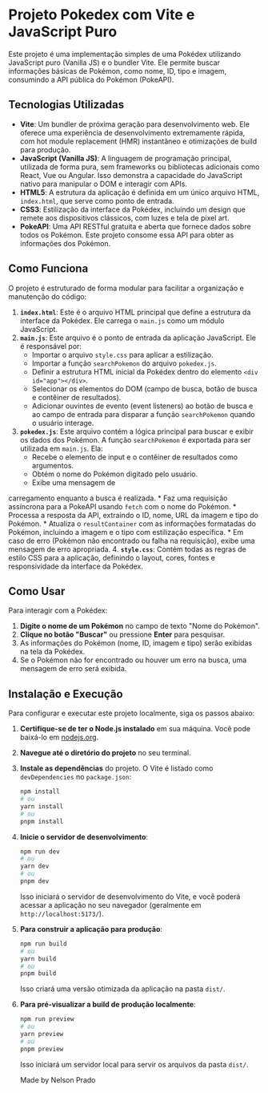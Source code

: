 # Projeto Pokedex com Vite e JavaScript Puro

Este projeto é uma implementação simples de uma Pokédex utilizando JavaScript puro (Vanilla JS) e o bundler Vite. Ele permite buscar informações básicas de Pokémon, como nome, ID, tipo e imagem, consumindo a API pública do Pokémon (PokeAPI).



## Tecnologias Utilizadas

*   **Vite**: Um bundler de próxima geração para desenvolvimento web. Ele oferece uma experiência de desenvolvimento extremamente rápida, com hot module replacement (HMR) instantâneo e otimizações de build para produção.
*   **JavaScript (Vanilla JS)**: A linguagem de programação principal, utilizada de forma pura, sem frameworks ou bibliotecas adicionais como React, Vue ou Angular. Isso demonstra a capacidade do JavaScript nativo para manipular o DOM e interagir com APIs.
*   **HTML5**: A estrutura da aplicação é definida em um único arquivo HTML, `index.html`, que serve como ponto de entrada.
*   **CSS3**: Estilização da interface da Pokédex, incluindo um design que remete aos dispositivos clássicos, com luzes e tela de pixel art.
*   **PokeAPI**: Uma API RESTful gratuita e aberta que fornece dados sobre todos os Pokémon. Este projeto consome essa API para obter as informações dos Pokémon.



## Como Funciona

O projeto é estruturado de forma modular para facilitar a organização e manutenção do código:

1.  **`index.html`**: Este é o arquivo HTML principal que define a estrutura da interface da Pokédex. Ele carrega o `main.js` como um módulo JavaScript.
2.  **`main.js`**: Este arquivo é o ponto de entrada da aplicação JavaScript. Ele é responsável por:
    *   Importar o arquivo `style.css` para aplicar a estilização.
    *   Importar a função `searchPokemon` do arquivo `pokedex.js`.
    *   Definir a estrutura HTML inicial da Pokédex dentro do elemento `<div id="app"></div>`.
    *   Selecionar os elementos do DOM (campo de busca, botão de busca e contêiner de resultados).
    *   Adicionar ouvintes de evento (event listeners) ao botão de busca e ao campo de entrada para disparar a função `searchPokemon` quando o usuário interage.
3.  **`pokedex.js`**: Este arquivo contém a lógica principal para buscar e exibir os dados dos Pokémon. A função `searchPokemon` é exportada para ser utilizada em `main.js`. Ela:
    *   Recebe o elemento de input e o contêiner de resultados como argumentos.
    *   Obtém o nome do Pokémon digitado pelo usuário.
    *   Exibe uma mensagem de 


carregamento enquanto a busca é realizada.
    *   Faz uma requisição assíncrona para a PokeAPI usando `fetch` com o nome do Pokémon.
    *   Processa a resposta da API, extraindo o ID, nome, URL da imagem e tipo do Pokémon.
    *   Atualiza o `resultContainer` com as informações formatadas do Pokémon, incluindo a imagem e o tipo com estilização específica.
    *   Em caso de erro (Pokémon não encontrado ou falha na requisição), exibe uma mensagem de erro apropriada.
4.  **`style.css`**: Contém todas as regras de estilo CSS para a aplicação, definindo o layout, cores, fontes e responsividade da interface da Pokédex.



## Como Usar

Para interagir com a Pokédex:

1.  **Digite o nome de um Pokémon** no campo de texto "Nome do Pokémon".
2.  **Clique no botão "Buscar"** ou pressione **Enter** para pesquisar.
3.  As informações do Pokémon (nome, ID, imagem e tipo) serão exibidas na tela da Pokédex.
4.  Se o Pokémon não for encontrado ou houver um erro na busca, uma mensagem de erro será exibida.



## Instalação e Execução

Para configurar e executar este projeto localmente, siga os passos abaixo:

1.  **Certifique-se de ter o Node.js instalado** em sua máquina. Você pode baixá-lo em [nodejs.org](https://nodejs.org/).

2.  **Navegue até o diretório do projeto** no seu terminal.

3.  **Instale as dependências** do projeto. O Vite é listado como `devDependencies` no `package.json`:

    ```bash
    npm install
    # ou
    yarn install
    # ou
    pnpm install
    ```

4.  **Inicie o servidor de desenvolvimento**:

    ```bash
    npm run dev
    # ou
    yarn dev
    # ou
    pnpm dev
    ```

    Isso iniciará o servidor de desenvolvimento do Vite, e você poderá acessar a aplicação no seu navegador (geralmente em `http://localhost:5173/`).

5.  **Para construir a aplicação para produção**:

    ```bash
    npm run build
    # ou
    yarn build
    # ou
    pnpm build
    ```

    Isso criará uma versão otimizada da aplicação na pasta `dist/`.

6.  **Para pré-visualizar a build de produção localmente**:

    ```bash
    npm run preview
    # ou
    yarn preview
    # ou
    pnpm preview
    ```

    Isso iniciará um servidor local para servir os arquivos da pasta `dist/`.

    Made by Nelson Prado  